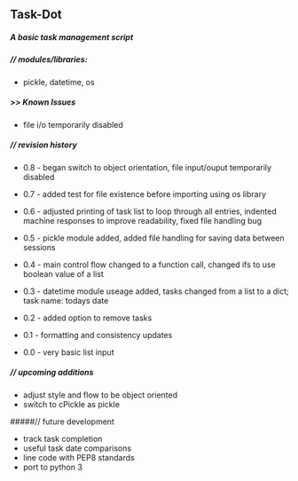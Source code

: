## Task-Dot

##### A basic task management script

##### // modules/libraries:
- pickle, datetime, os

##### >> Known Issues
- file i/o temporarily disabled

##### // revision history

 - 0.8 - began switch to object orientation, file input/ouput temporarily disabled

 - 0.7 - added test for file existence before importing using os library

 - 0.6 - adjusted printing of task list to loop through all entries, indented machine responses to improve readability, fixed file handling bug

 - 0.5 - pickle module added, added file handling for saving data between sessions

 - 0.4 - main control flow changed to a function call, changed ifs to use boolean value of a list

 - 0.3 - datetime module useage added, tasks changed from a list to a dict; task name: todays date

 - 0.2 - added option to remove tasks

 - 0.1 - formatting and consistency updates

 - 0.0 - very basic list input


##### // upcoming additions
 - adjust style and flow to be object oriented
 - switch to cPickle as pickle


#####// future development
 - track task completion
 - useful task date comparisons
 - line code with PEP8 standards
 - port to python 3
 
